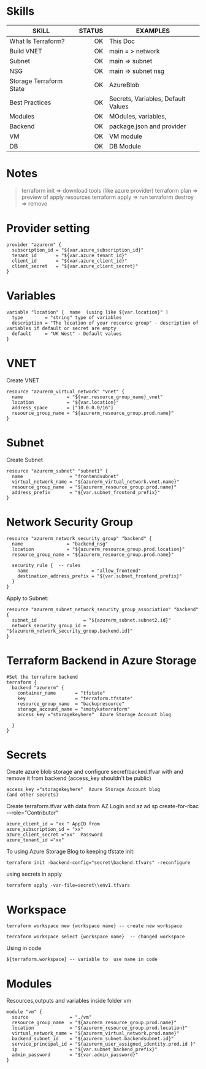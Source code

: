 # Skills

| SKILL                   | STATUS | EXAMPLES                           |
| ----------------------- | -----: | ---------------------------------- |
| What Is Terraform?      |     OK | This Doc                           |
| Build VNET              |     OK | main  = > network                  |
| Subnet                  |     OK | main => subnet                     |
| NSG                     |     OK | main => subnet nsg                 |
| Storage Terraform State |     OK | AzureBlob                          |
| Best Practices          |     OK | Secrets, Variables, Default Values |
| Modules                 |     OK | MOdules, variables,                |
| Backend                 |     OK | package.json and provider          |
| VM                      |     OK | VM module                          |
| DB                      |     OK | DB Module                          |

# Notes 

>terraform init => download tools (like azure provider)
terraform plan => preview of apply resources
terraform apply => run
terraform destroy => remove

# Provider setting

```
provider "azurerm" {
  subscription_id = "${var.azure_subscription_id}"
  tenant_id       = "${var.azure_tenant_id}"
  client_id       = "${var.azure_client_id}"
  client_secret   = "${var.azure_client_secret}"
}
```


# Variables
```
variable "location" {  name  (using like ${var.location}" )
  type        = "string" type of variables 
  description = "The location of your resource group" - description of variables if default or secret are empty
  default     = "UK West" - Default values
}
```

# VNET
Create VNET
```
resource "azurerm_virtual_network" "vnet" {
  name                = "${var.resource_group_name}_vnet"
  location            = "${var.location}"
  address_space       = ["10.0.0.0/16"]
  resource_group_name = "${azurerm_resource_group.prod.name}"
}
```

# Subnet
Create Subnet
```
resource "azurerm_subnet" "subnet1" {
  name                 = "frontendsubnet"
  virtual_network_name = "${azurerm_virtual_network.vnet.name}"
  resource_group_name  = "${azurerm_resource_group.prod.name}"
  address_prefix       = "${var.subnet_frontend_prefix}" 
}
```
# Network Security Group
```
resource "azurerm_network_security_group" "backend" {
  name                = "backend_nsg"
  location            = "${azurerm_resource_group.prod.location}"
  resource_group_name = "${azurerm_resource_group.prod.name}"

  security_rule {  -- rules
    name                       = "allow_frontend"
    destination_address_prefix = "${var.subnet_frontend_prefix}"
  }
}
```
Apply to Subnet:

```
resource "azurerm_subnet_network_security_group_association" "backend" {
  subnet_id                 = "${azurerm_subnet.subnet2.id}"
  network_security_group_id = "${azurerm_network_security_group.backend.id}"
}
```

# Terraform  Backend in Azure Storage

```
#Set the terraform backend
terraform {
  backend "azurerm" {
    container_name       = "tfstate"
    key                  = "terraform.tfstate"
    resource_group_name  = "backupresource"
    storage_account_name = "smotykaterraform"
    access_key ="storagekeyhere"  Azure Storage Account blog

  }
}

```

# Secrets

Create azure blob storage and configure secret\backed.tfvar with 
and remove it from  backend (access_key shouldn't be public)
```
access_key ="storagekeyhere"  Azure Storage Account blog
(and other secrets)
```

Create terraform.tfvar with  data from AZ Login and az ad sp create-for-rbac --role="Contributor"

```
azure_client_id = "xx " AppID from 
azure_subscription_id = "xx" 
azure_client_secret ="xx"  Password 
azure_tenant_id ="xx" 
```
To using Azure Storage Blog to keeping tfstate init:
```
terraform init -backend-config="secret\backend.tfvars" -reconfigure
```
using secrets in apply
```
terraform apply -var-file=secret\\env1.tfvars
```
# Workspace
```
terraform workspace new {workspace name} -- create new workspace

terraform workspace select {workspace name}  -- changed workspace
```

Using in code
```
${terraform.workspace} -- variable to  use name in code
```

# Modules

Resources,outputs and variables inside folder vm

```
module "vm" {
  source               = "./vm"
  resource_group_name  = "${azurerm_resource_group.prod.name}"
  location             = "${azurerm_resource_group.prod.location}"
  virtual_network_name = "${azurerm_virtual_network.prod.name}"
  backend_subnet_id    = "${azurerm_subnet.backendsubnet.id}"
  service_principal_id = "${azurerm_user_assigned_identity.prod.id }"
  ip                   = "${var.subnet_backend_prefix}"
  admin_password       = "${var.admin_password}"
}
```